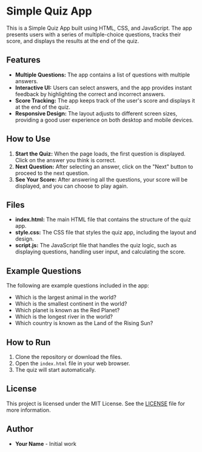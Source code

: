 # Simple Quiz App

This is a Simple Quiz App built using HTML, CSS, and JavaScript. The app presents users with a series of multiple-choice questions, tracks their score, and displays the results at the end of the quiz.

## Features

- **Multiple Questions:** The app contains a list of questions with multiple answers.
- **Interactive UI:** Users can select answers, and the app provides instant feedback by highlighting the correct and incorrect answers.
- **Score Tracking:** The app keeps track of the user's score and displays it at the end of the quiz.
- **Responsive Design:** The layout adjusts to different screen sizes, providing a good user experience on both desktop and mobile devices.

## How to Use

1. **Start the Quiz:** When the page loads, the first question is displayed. Click on the answer you think is correct.
2. **Next Question:** After selecting an answer, click on the "Next" button to proceed to the next question.
3. **See Your Score:** After answering all the questions, your score will be displayed, and you can choose to play again.

## Files

- **index.html:** The main HTML file that contains the structure of the quiz app.
- **style.css:** The CSS file that styles the quiz app, including the layout and design.
- **script.js:** The JavaScript file that handles the quiz logic, such as displaying questions, handling user input, and calculating the score.

## Example Questions

The following are example questions included in the app:

- Which is the largest animal in the world?
- Which is the smallest continent in the world?
- Which planet is known as the Red Planet?
- Which is the longest river in the world?
- Which country is known as the Land of the Rising Sun?

## How to Run

1. Clone the repository or download the files.
2. Open the `index.html` file in your web browser.
3. The quiz will start automatically.

## License

This project is licensed under the MIT License. See the [LICENSE](LICENSE) file for more information.

## Author

- **Your Name** - Initial work
